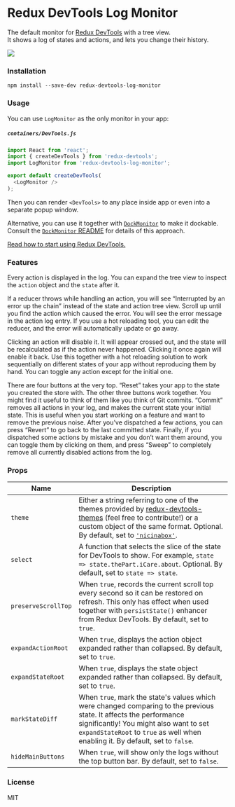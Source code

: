 Redux DevTools Log Monitor
=========================

The default monitor for [Redux DevTools](https://github.com/gaearon/redux-devtools) with a tree view.  
It shows a log of states and actions, and lets you change their history.

![](http://i.imgur.com/J4GeW0M.gif)

### Installation

```
npm install --save-dev redux-devtools-log-monitor
```

### Usage

You can use `LogMonitor` as the only monitor in your app:

##### `containers/DevTools.js`

```js
import React from 'react';
import { createDevTools } from 'redux-devtools';
import LogMonitor from 'redux-devtools-log-monitor';

export default createDevTools(
  <LogMonitor />
);
```

Then you can render `<DevTools>` to any place inside app or even into a separate popup window.

Alternative, you can use it together with [`DockMonitor`](https://github.com/gaearon/redux-devtools-dock-monitor) to make it dockable.  
Consult the [`DockMonitor` README](https://github.com/gaearon/redux-devtools-dock-monitor) for details of this approach.

[Read how to start using Redux DevTools.](https://github.com/gaearon/redux-devtools)

### Features

Every action is displayed in the log. You can expand the tree view to inspect the `action` object and the `state` after it.

If a reducer throws while handling an action, you will see “Interrupted by an error up the chain” instead of the state and action tree view. Scroll up until you find the action which caused the error. You will see the error message in the action log entry. If you use a hot reloading tool, you can edit the reducer, and the error will automatically update or go away.

Clicking an action will disable it. It will appear crossed out, and the state will be recalculated as if the action never happened. Clicking it once again will enable it back. Use this together with a hot reloading solution to work sequentially on different states of your app without reproducing them by hand. You can toggle any action except for the initial one.

There are four buttons at the very top. “Reset” takes your app to the state you created the store with. The other three buttons work together. You might find it useful to think of them like you think of Git commits. “Commit” removes all actions in your log, and makes the current state your initial state. This is useful when you start working on a feature and want to remove the previous noise. After you’ve dispatched a few actions, you can press “Revert” to go back to the last committed state. Finally, if you dispatched some actions by mistake and you don’t want them around, you can toggle them by clicking on them, and press “Sweep” to completely remove all currently disabled actions from the log.

### Props

Name                  | Description
-------------         | -------------
`theme`               | Either a string referring to one of the themes provided by [redux-devtools-themes](https://github.com/gaearon/redux-devtools-themes) (feel free to contribute!) or a custom object of the same format. Optional. By default, set to [`'nicinabox'`](https://github.com/gaearon/redux-devtools-themes/blob/master/src/nicinabox.js).
`select`              | A function that selects the slice of the state for DevTools to show. For example, `state => state.thePart.iCare.about`. Optional. By default, set to `state => state`.
`preserveScrollTop`   | When `true`, records the current scroll top every second so it can be restored on refresh. This only has effect when used together with `persistState()` enhancer from Redux DevTools. By default, set to `true`.
`expandActionRoot`    | When `true`, displays the action object expanded rather than collapsed. By default, set to `true`.
`expandStateRoot`     | When `true`, displays the state object expanded rather than collapsed. By default, set to `true`.
`markStateDiff`       | When `true`, mark the state's values which were changed comparing to the previous state. It affects the performance significantly! You might also want to set `expandStateRoot` to `true` as well when enabling it. By default, set to `false`.
`hideMainButtons`     | When `true`, will show only the logs without the top button bar. By default, set to `false`.

### License

MIT
